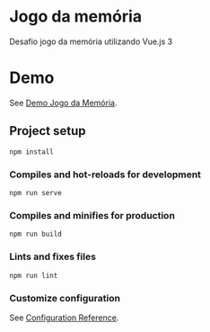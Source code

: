 # Jogo da memória

Desafio jogo da memória utilizando Vue.js 3

# Demo

See [Demo Jogo da Memória](https://jogo-da-memoria-bfervilha.vercel.app/).

## Project setup

```
npm install
```

### Compiles and hot-reloads for development

```
npm run serve
```

### Compiles and minifies for production

```
npm run build
```

### Lints and fixes files

```
npm run lint
```

### Customize configuration

See [Configuration Reference](https://cli.vuejs.org/config/).
